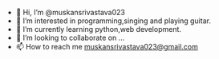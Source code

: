 - 👋 Hi, I’m @muskansrivastava023
- 👀 I’m interested in programming,singing and playing guitar.
- 🌱 I’m currently learning python,web development.
- 💞️ I’m looking to collaborate on ...
- 📫 How to reach me muskansrivastava023@gmail.com

<!---
muskansrivastava023/muskansrivastava023 is a ✨ special ✨ repository because its `README.md` (this file) appears on your GitHub profile.
You can click the Preview link to take a look at your changes.
--->
